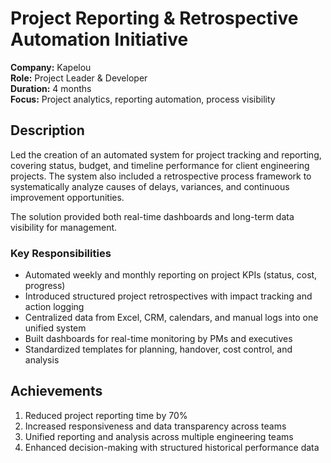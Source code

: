 # Project Reporting & Retrospective Automation Initiative

**Company:** Kapelou  
**Role:** Project Leader & Developer  
**Duration:** 4 months  
**Focus:** Project analytics, reporting automation, process visibility

## Description

Led the creation of an automated system for project tracking and reporting, covering status, budget, and timeline performance for client engineering projects. The system also included a retrospective process framework to systematically analyze causes of delays, variances, and continuous improvement opportunities.

The solution provided both real-time dashboards and long-term data visibility for management.

### Key Responsibilities

- Automated weekly and monthly reporting on project KPIs (status, cost, progress)  
- Introduced structured project retrospectives with impact tracking and action logging  
- Centralized data from Excel, CRM, calendars, and manual logs into one unified system  
- Built dashboards for real-time monitoring by PMs and executives  
- Standardized templates for planning, handover, cost control, and analysis

## Achievements

1. Reduced project reporting time by 70%  
2. Increased responsiveness and data transparency across teams  
3. Unified reporting and analysis across multiple engineering teams  
4. Enhanced decision-making with structured historical performance data
